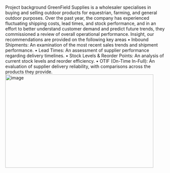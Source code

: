 Project background
GreenField Supplies is a wholesaler specialises in buying and selling outdoor products for equestrian, farming, and general outdoor purposes. Over the past year, the company has experienced fluctuating shipping costs, lead times, and stock performance, and in an effort to better understand customer demand and predict future trends, they commissioned a review of overall operational performance.
Insight, our recommendations are provided on the following key areas
•  Inbound Shipments: An examination of the most recent sales trends and shipment performance.
•  Lead Times: An assessment of supplier performance regarding delivery timelines.
•  Stock Levels & Reorder Points: An analysis of current stock levels and reorder efficiency.
•  OTIF (On-Time In-Full): An evaluation of supplier delivery reliability, with comparisons across the products they provide.
<img width="468" height="295" alt="image" src="https://github.com/user-attachments/assets/c5cf05f4-b53a-48e3-94d3-6647ba773c5d" />
